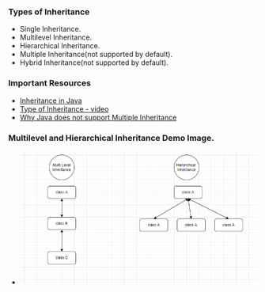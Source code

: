 ### Types of Inheritance
* Single Inheritance.
* Multilevel Inheritance.
* Hierarchical Inheritance.
* Multiple Inheritance(not supported by default).
* Hybrid Inheritance(not supported by default).

### Important Resources
* <a href="https://www.geeksforgeeks.org/inheritance-in-java/">Inheritance in Java</a>
* <a href="https://www.youtube.com/watch?v=fnqSfeZ8n8c">Type of Inheritance - video</a>
* <a href="https://www.youtube.com/watch?v=kzUUW4BSSG0">Why Java does not support Multiple Inheritance</a>

### Multilevel and Hierarchical Inheritance Demo Image.
* <img src="../../../images/inheritanceEx.PNG"/>

